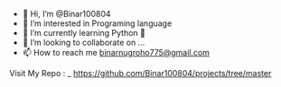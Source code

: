- 👋 Hi, I’m @Binar100804
- 👀 I’m interested in Programing language
- 🌱 I’m currently learning Python 🐍
- 💞️ I’m looking to collaborate on ...
- 📫 How to reach me binarnugroho775@gmail.com

Visit My Repo :
_ https://github.com/Binar100804/projects/tree/master

<!---
Binar100804/Binar100804 is a ✨ special ✨ repository because its `README.md` (this file) appears on your GitHub profile.
You can click the Preview link to take a look at your changes.
--->
